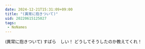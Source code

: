 ```yaml
---
date: 2024-12-21T15:31:09+09:00
title: "(異常に抱きついて)"
uid: 20220615125027
tags:
 - NoNames
---
```


(異常に抱きついて)
すばら　しい！
どうしてそうしたのか教えてくれ！



